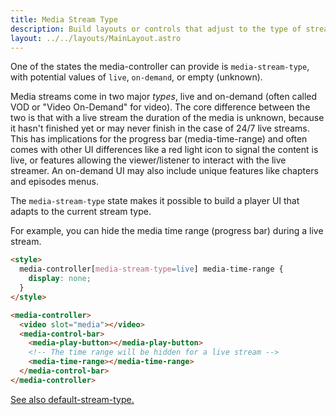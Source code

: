 ```yaml
---
title: Media Stream Type
description: Build layouts or controls that adjust to the type of stream - live or on-demand (a.k.a. VOD)
layout: ../../layouts/MainLayout.astro
---
```


One of the states the media-controller can provide is `media-stream-type`, with potential values of `live`, `on-demand`, or empty (unknown).

Media streams come in two major _types_, live and on-demand (often called VOD or "Video On-Demand" for video). The core difference between the two is that with a live stream the duration of the media is unknown, because it hasn't finished yet or may never finish in the case of 24/7 live streams. This has implications for the progress bar (media-time-range) and often comes with other UI differences like a red light icon to signal the content is live, or features allowing the viewer/listener to interact with the live streamer. An on-demand UI may also include unique features like chapters and episodes menus.

The `media-stream-type` state makes it possible to build a player UI that adapts to the current stream type.

For example, you can hide the media time range (progress bar) during a live stream.

```html
<style>
  media-controller[media-stream-type=live] media-time-range {
    display: none;
  }
</style>

<media-controller>
  <video slot="media"></video>
  <media-control-bar>
    <media-play-button></media-play-button>
    <!-- The time range will be hidden for a live stream -->
    <media-time-range></media-time-range>
  </media-control-bar>
</media-controller>
```

[See also default-stream-type.](./media-controller#default-stream-type)
